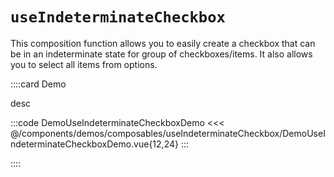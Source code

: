 # `useIndeterminateCheckbox`

This composition function allows you to easily create a checkbox that can be in an indeterminate state for group of checkboxes/items. It also allows you to select all items from options.

<!-- 👉 Demo -->
::::card Demo

desc

:::code DemoUseIndeterminateCheckboxDemo
<<< @/components/demos/composables/useIndeterminateCheckbox/DemoUseIndeterminateCheckboxDemo.vue{12,24}
:::

::::
